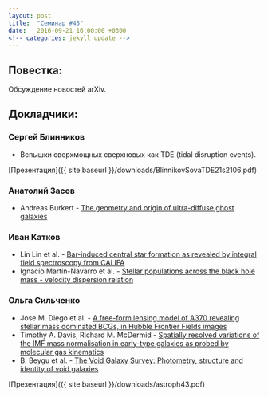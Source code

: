 ```yaml
---
layout: post
title:  "Семинар #45"
date:   2016-09-21 16:00:00 +0300
<!-- categories: jekyll update -->
---
```

## Повестка: 
Обсуждение новостей arXiv.

## Докладчики:

### Сергей Блинников

- Вспышки сверхмощных сверхновых как TDE (tidal disruption events). 

[Презентация]({{ site.baseurl  }}/downloads/BlinnikovSovaTDE21s2106.pdf)

### Анатолий Засов

- Andreas Burkert - [The geometry and origin of ultra-diffuse ghost galaxies](http://arxiv.org/abs/1609.00052v2)

### Иван Катков

- Lin Lin et al. - [Bar-induced central star formation as revealed by integral field spectroscopy from CALIFA](http://arxiv.org/abs/1609.05287)
- Ignacio Martín-Navarro et al. - [Stellar populations across the black hole mass - velocity dispersion relation](http://arxiv.org/abs/1609.05899)

### Ольга Сильченко
- Jose M. Diego et al. - [A free-form lensing model of A370 revealing stellar mass dominated BCGs, in Hubble Frontier Fields images](http://arxiv.org/abs/1609.04822)
- Timothy A. Davis, Richard M. McDermid - [Spatially resolved variations of the IMF mass normalisation in early-type galaxies as probed by molecular gas kinematics](http://arxiv.org/abs/1609.03559)
- B. Beygu et al. - [The Void Galaxy Survey: Photometry, structure and identity of void galaxies](http://arxiv.org/abs/1609.04920)

[Презентация]({{ site.baseurl  }}/downloads/astroph43.pdf)


